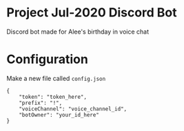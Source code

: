 # Project Jul-2020 Discord Bot
Discord bot made for Alee's birthday in voice chat

# Configuration
Make a new file called `config.json`
```
{
    "token": "token_here",
    "prefix": "!",
    "voiceChannel": "voice_channel_id",
    "botOwner": "your_id_here"
}
```